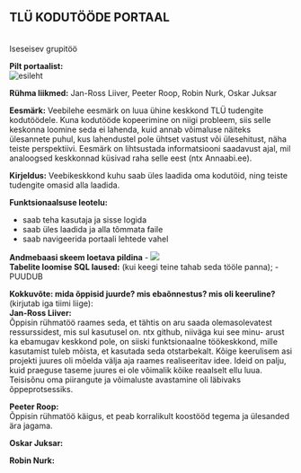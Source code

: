 <h2>TLÜ KODUTÖÖDE PORTAAL</h2><br>
Iseseisev grupitöö <br>

<b>Pilt portaalist:</b><br>
<img src="https://imgur.com/R1Jjlr9.jpg" alt="esileht"> 

<b>Rühma liikmed:</b>
Jan-Ross Liiver,
Peeter Roop,
Robin Nurk,
Oskar Juksar

<b>Eesmärk:</b>
Veebilehe eesmärk on luua ühine keskkond TLÜ tudengite kodutöödele.
Kuna kodutööde kopeerimine on niigi probleem, siis selle keskonna loomine seda ei lahenda, kuid annab võimaluse näiteks ülesannete puhul,
kus lahendustel pole ühtset vastust või ülesehitust, näha teiste perspektiivi. Eesmärk on lihtsustada informatsiooni saadavust ajal,
mil analoogsed keskkonnad küsivad raha selle eest (ntx Annaabi.ee).

<b>Kirjeldus:</b>
Veebikeskkond kuhu saab üles laadida oma kodutöid, ning teiste tudengite omasid alla laadida.

<b>Funktsionaalsuse leotelu:</b>
<ul>
<li>saab teha kasutaja ja sisse logida</li>
<li>saab üles laadida ja alla tõmmata faile</li>
<li>saab navigeerida portaali lehtede vahel</li>
</ul>

<b>Andmebaasi skeem loetava pildina</b> - <img src="https://imgur.com/a/A0xJv"><br>
<b>Tabelite loomise SQL laused:</b> (kui keegi teine tahab seda tööle panna); - PUUDUB<br>


<b>Kokkuvõte: mida õppisid juurde? mis ebaõnnestus? mis oli keeruline?</b> (kirjutab iga tiimi liige):
<br>
<b>Jan-Ross Liiver:</b><br>
Õppisin rühmatöö raames seda, et tähtis on aru saada olemasolevatest ressurssidest, mis sul kasutusel on. ntx github, niiväga kui see minu-
arust ka ebamugav keskkond pole, on siiski funktsionaalne töökeskkond, mille kasutamist tuleb mõista, et kasutada seda otstarbekalt.
Kõige keerulisem asi projekti juures oli mõelda välja aja raames realiseeritav idee. Ideid on palju, kuid praeguse taseme juures ei ole võimalik
kõike reaalselt ellu luua. Teisisõnu oma piirangute ja võimaluste avastamine oli läbivaks õppeprotsessiks.

<b>Peeter Roop:</b><br>
Õppisin rühmatöö käigus, et peab korralikult koostööd tegema ja ülesanded ära jagama. 

<b>Oskar Juksar:</b><br>

<b>Robin Nurk:</b><br>

